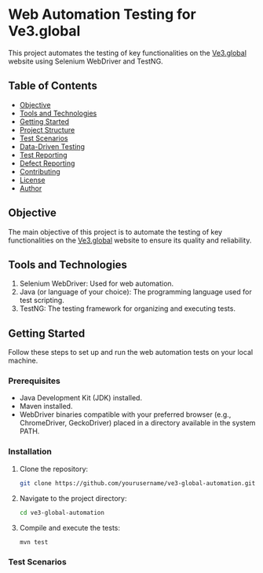 # Web Automation Testing for Ve3.global

This project automates the testing of key functionalities on the [Ve3.global](https://www.ve3.global/) website using Selenium WebDriver and TestNG.

## Table of Contents
- [Objective](#objective)
- [Tools and Technologies](#tools-and-technologies)
- [Getting Started](#getting-started)
- [Project Structure](#project-structure)
- [Test Scenarios](#test-scenarios)
- [Data-Driven Testing](#data-driven-testing)
- [Test Reporting](#test-reporting)
- [Defect Reporting](#defect-reporting)
- [Contributing](#contributing)
- [License](#license)
- [Author](#author)

## Objective

The main objective of this project is to automate the testing of key functionalities on the [Ve3.global](https://www.ve3.global/) website to ensure its quality and reliability.

## Tools and Technologies

1. Selenium WebDriver: Used for web automation.
2. Java (or language of your choice): The programming language used for test scripting.
3. TestNG: The testing framework for organizing and executing tests.

## Getting Started

Follow these steps to set up and run the web automation tests on your local machine.

### Prerequisites

- Java Development Kit (JDK) installed.
- Maven installed.
- WebDriver binaries compatible with your preferred browser (e.g., ChromeDriver, GeckoDriver) placed in a directory available in the system PATH.

### Installation

1. Clone the repository:

   ```sh
   git clone https://github.com/yourusername/ve3-global-automation.git
   ```

2. Navigate to the project directory:

   ```sh
   cd ve3-global-automation
   ```
3. Compile and execute the tests:
   ```sh
   mvn test
   ```

### Test Scenarios


